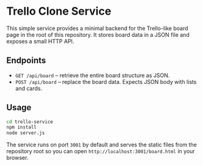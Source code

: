 # Trello Clone Service

This simple service provides a minimal backend for the Trello-like board page in the root of this repository. It stores board data in a JSON file and exposes a small HTTP API.

## Endpoints

- `GET /api/board` – retrieve the entire board structure as JSON.
- `POST /api/board` – replace the board data. Expects JSON body with lists and cards.

## Usage

```bash
cd trello-service
npm install
node server.js
```

The service runs on port `3001` by default and serves the static files from the repository root so you can open `http://localhost:3001/board.html` in your browser.
